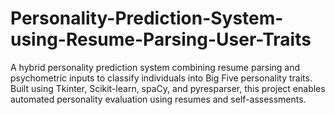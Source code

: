 # Personality-Prediction-System-using-Resume-Parsing-User-Traits
A hybrid personality prediction system combining resume parsing and psychometric inputs to classify individuals into Big Five personality traits. Built using Tkinter, Scikit-learn, spaCy, and pyresparser, this project enables automated personality evaluation using resumes and self-assessments.
